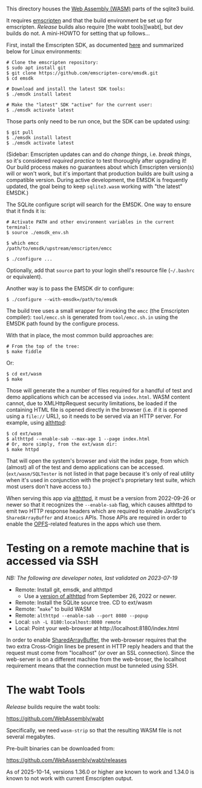 This directory houses the [Web Assembly (WASM)](https://en.wikipedia.org/wiki/WebAssembly)
parts of the sqlite3 build.

It requires [emscripten][] and that the build environment be set up
for emscripten. _Release_ builds also require [the wabt tools][wabt],
but dev builds do not. A mini-HOWTO for setting that up follows...

First, install the Emscripten SDK, as documented
[here](https://emscripten.org/docs/getting_started/downloads.html) and summarized
below for Linux environments:

```
# Clone the emscripten repository:
$ sudo apt install git
$ git clone https://github.com/emscripten-core/emsdk.git
$ cd emsdk

# Download and install the latest SDK tools:
$ ./emsdk install latest

# Make the "latest" SDK "active" for the current user:
$ ./emsdk activate latest
```

Those parts only need to be run once, but the SDK can be updated using:

```
$ git pull
$ ./emsdk install latest
$ ./emsdk activate latest
```

(Sidebar: Emscripten updates can and do _change things_, i.e. _break
things_, so it's considered _required practice_ to test thoroughly
after upgrading it! Our build process makes no guarantees about which
Emscripten version(s) will or won't work, but it's important that
production builds are built using a compatible version. During active
development, the EMSDK is frequently updated, the goal being to keep
`sqlite3.wasm` working with "the latest" EMSDK.)

The SQLite configure script will search for the EMSDK. One way
to ensure that it finds it is:

```
# Activate PATH and other environment variables in the current terminal:
$ source ./emsdk_env.sh

$ which emcc
/path/to/emsdk/upstream/emscripten/emcc

$ ./configure ...
```

Optionally, add that `source` part to your login shell's resource file
(`~/.bashrc` or equivalent).

Another way is to pass the EMSDK dir to configure:

```
$ ./configure --with-emsdk=/path/to/emsdk
```

The build tree uses a small wrapper for invoking the `emcc` (the
Emscripten compiler): `tool/emcc.sh` is generated from
`tool/emcc.sh.in` using the EMSDK path found by the configure process.

With that in place, the most common build approaches are:

```
# From the top of the tree:
$ make fiddle
```

Or:

```
$ cd ext/wasm
$ make
```

Those will generate the a number of files required for a handful of
test and demo applications which can be accessed via
`index.html`. WASM content cannot, due to XMLHttpRequest security
limitations, be loaded if the containing HTML file is opened directly
in the browser (i.e. if it is opened using a `file://` URL), so it
needs to be served via an HTTP server.  For example, using
[althttpd][]:

```
$ cd ext/wasm
$ althttpd --enable-sab --max-age 1 --page index.html
# Or, more simply, from the ext/wasm dir:
$ make httpd
```

That will open the system's browser and visit the index page, from
which (almost) all of the test and demo applications can be accessed.
(`ext/wasm/SQLTester` is not listed in that page because it's only of
real utility when it's used in conjunction with the project's
proprietary test suite, which most users don't have access to.)

When serving this app via [althttpd][], it must be a version from
2022-09-26 or newer so that it recognizes the `--enable-sab` flag,
which causes althttpd to emit two HTTP response headers which are
required to enable JavaScript's `SharedArrayBuffer` and `Atomics`
APIs. Those APIs are required in order to enable the [OPFS][]-related
features in the apps which use them.

# Testing on a remote machine that is accessed via SSH

*NB: The following are developer notes, last validated on 2023-07-19*

  *  Remote: Install git, emsdk, and althttpd
     *  Use a [version of althttpd][althttpd] from
        September 26, 2022 or newer.
  *  Remote: Install the SQLite source tree.  CD to ext/wasm
  *  Remote: "`make`" to build WASM
  *  Remote: `althttpd --enable-sab --port 8080 --popup`
  *  Local:  `ssh -L 8180:localhost:8080 remote`
  *  Local:  Point your web-browser at http://localhost:8180/index.html

In order to enable [SharedArrayBuffer][], the web-browser requires
that the two extra Cross-Origin lines be present in HTTP reply headers
and that the request must come from "localhost" (_or_ over an SSL
connection).  Since the web-server is on a different machine from the
web-broser, the localhost requirement means that the connection must
be tunneled using SSH.

# The wabt Tools

_Release_ builds require the wabt tools:

<https://github.com/WebAssembly/wabt>

Specifically, we need `wasm-strip` so that the resulting WASM file is not
several megabytes.

Pre-built binaries can be downloaded from:

https://github.com/WebAssembly/wabt/releases

As of 2025-10-14, versions 1.36.0 or higher are known to work and
1.34.0 is known to not work with current Emscripten output.


[emscripten]: https://emscripten.org
[althttpd]: https://sqlite.org/althttpd
[SharedArrayBuffer]: https://developer.mozilla.org/en-US/docs/Web/JavaScript/Reference/Global_Objects/SharedArrayBuffer
[OPFS]: https://developer.mozilla.org/en-US/docs/Web/API/File_System_API/Origin_private_file_system
